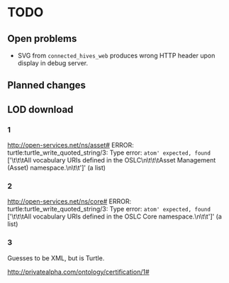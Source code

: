 # TODO

## Open problems

  * SVG from `connected_hives_web` produces wrong HTTP header
    upon display in debug server.

## Planned changes

## LOD download

### 1

http://open-services.net/ns/asset#
ERROR: turtle:turtle_write_quoted_string/3: Type error: `atom' expected, found `['\t\t\tAll vocabulary URIs defined in the OSLC\n\t\t\tAsset Management (Asset) namespace.\n\t\t']' (a list)

### 2

http://open-services.net/ns/core#
ERROR: turtle:turtle_write_quoted_string/3: Type error: `atom' expected, found `['\t\t\tAll vocabulary URIs defined in the OSLC Core namespace.\n\t\t']' (a list)

### 3

Guesses to be XML, but is Turtle.

http://privatealpha.com/ontology/certification/1#


